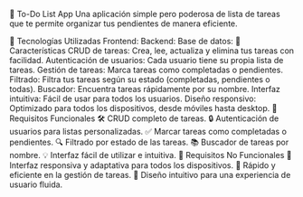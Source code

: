 📝 To-Do List App
Una aplicación simple pero poderosa de lista de tareas que te permite organizar tus pendientes de manera eficiente.

🚀 Tecnologías Utilizadas
Frontend:
Backend:
Base de datos:
🌟 Características
CRUD de tareas: Crea, lee, actualiza y elimina tus tareas con facilidad.
Autenticación de usuarios: Cada usuario tiene su propia lista de tareas.
Gestión de tareas: Marca tareas como completadas o pendientes.
Filtrado: Filtra tus tareas según su estado (completadas, pendientes o todas).
Buscador: Encuentra tareas rápidamente por su nombre.
Interfaz intuitiva: Fácil de usar para todos los usuarios.
Diseño responsivo: Optimizado para todos los dispositivos, desde móviles hasta desktop.
🎯 Requisitos Funcionales
🛠️ CRUD completo de tareas.
🔒 Autenticación de usuarios para listas personalizadas.
✅ Marcar tareas como completadas o pendientes.
🔍 Filtrado por estado de las tareas.
📚 Buscador de tareas por nombre.
💡 Interfaz fácil de utilizar e intuitiva.
🎨 Requisitos No Funcionales
🎯 Interfaz responsiva y adaptativa para todos los dispositivos.
🚀 Rápido y eficiente en la gestión de tareas.
🧩 Diseño intuitivo para una experiencia de usuario fluida.
